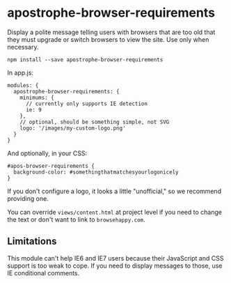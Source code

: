 # apostrophe-browser-requirements

Display a polite message telling users with browsers that are too old that they must upgrade or switch browsers to view the site. Use only when necessary.

```
npm install --save apostrophe-browser-requirements
```

In app.js:

```
modules: {
  apostrophe-browser-requirements: {
    minimums: {
      // currently only supports IE detection
      ie: 9
    },
    // optional, should be something simple, not SVG
    logo: '/images/my-custom-logo.png'
  }
}
```

And optionally, in your CSS:

```
#apos-browser-requirements {
  background-color: #somethingthatmatchesyourlogonicely
}
```

If you don't configure a logo, it looks a little "unofficial," so we recommend providing one.

You can override `views/content.html` at project level if you need to change the text or don't want to link to `browsehappy.com`.

## Limitations

This module can't help IE6 and IE7 users because their JavaScript and CSS support is too weak to cope. If you need to display messages to those, use IE conditional comments.
